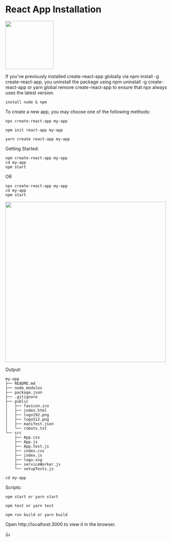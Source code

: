 # React App Installation 

<img src="https://www.freecodecamp.org/news/content/images/2021/06/Ekran-Resmi-2019-11-18-18.08.13.png" width="150">

If you've previously installed create-react-app globally via npm install -g create-react-app, 
you uninstall the package using npm uninstall -g create-react-app or yarn global remove create-react-app to ensure that npx always uses the latest version.

    install node & npm

To create a new app, you may choose one of the following methods:

	npx create-react-app my-app

	npm init react-app my-app

	yarn create react-app my-app

Getting Started:

	npm create-react-app my-app
	cd my-app
	npm start


OR 

	npx create-react-app my-app
	cd my-app
	npm start


<img src="https://cdn.jsdelivr.net/gh/facebook/create-react-app@27b42ac7efa018f2541153ab30d63180f5fa39e0/screencast.svg" width="500">


Output:

	my-app
	├── README.md
	├── node_modules
	├── package.json
	├── .gitignore
	├── public
	│   ├── favicon.ico
	│   ├── index.html
	│   ├── logo192.png
	│   ├── logo512.png
	│   ├── manifest.json
	│   └── robots.txt
	└── src
	    ├── App.css
	    ├── App.js
	    ├── App.test.js
	    ├── index.css
	    ├── index.js
	    ├── logo.svg
	    ├── serviceWorker.js
	    └── setupTests.js

	cd my-app    


Scripts:

	npm start or yarn start

	npm test or yarn test

	npm run build or yarn build

Open http://localhost:3000 to view it in the browser.

:+1:
